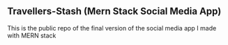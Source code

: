 ## Travellers-Stash (Mern Stack Social Media App)
This is the public repo of the final version of the social media app I made with MERN stack 
